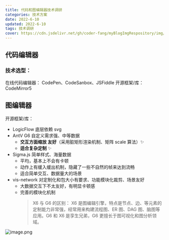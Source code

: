 ```yaml
---
title: 代码和图编辑器技术调研
categories: 技术方案
date: 2022-6-10
updated: 2022-6-10
tags: 技术调研
cover: https://cdn.jsdelivr.net/gh/coder-fang/myBlogImgRespository/img/20221211145840.png
---
```


## 代码编辑器

### 技术选型：

在线代码编辑器： CodePen、CodeSanbox、JSFiddle
开源框架/库：CodeMirror5

## 图编辑器

开源框架/库：

- LogicFlow 底层依赖 svg
- AntV G6 自定义需求强、中等数据
  - **交互方面缩放 友好**（采用脏矩形渲染机制、矩阵 scale 算法）✨
  - **适合复杂定制** ✨
- Sigma.js 简单样式、海量数据
  - 平均，基本上不会有卡顿
  - 动作上有缓入缓出机制，隐藏了一些不自然的帧来达到流畅
  - 适合简单交互、数据量大的场景
- vis-network 对定制化和包大小有要求、功能模块化裁剪、场景友好
  - 大数据交互下不太友好，有明显卡顿感
  - 完善的模块化机制
    > X6 与 G6 的区别：
    > X6 是图编辑引擎，特点是节点、边、等元素的定制能力非常强，经常用来构建流程图、ER 图、DAG 图、脑图等应用。G6 和 X6 是孪生兄弟，G6 更擅长于图可视化和图分析领域。

![image.png](https://cdn.nlark.com/yuque/0/2022/png/2324645/1670741315677-e685239c-ad00-47ef-be22-fc3e97dad9e8.png#averageHue=%23f4f4f4&clientId=u39fbe52f-7c5d-4&crop=0&crop=0&crop=1&crop=1&from=paste&height=392&id=uea3aa3a7&margin=%5Bobject%20Object%5D&name=image.png&originHeight=392&originWidth=714&originalType=binary&ratio=1&rotation=0&showTitle=false&size=134585&status=done&style=none&taskId=ua75e1627-9791-409c-acba-1f488dee087&title=&width=714)
